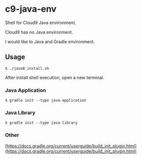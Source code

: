 # c9-java-env
Shell for Cloud9 Java environment.

Cloud9 has no Java environment.

I would like to Java and Gradle environment.


## Usage

```
$ ./java8_install.sh
```

After install shell execution, open a new terminal.

### Java Application

```
$ gradle init --type java-application
```

### Java Library

```
$ gradle init --type java-library
```

### Other

[https://docs.gradle.org/current/userguide/build_init_plugin.html](https://docs.gradle.org/current/userguide/build_init_plugin.html)